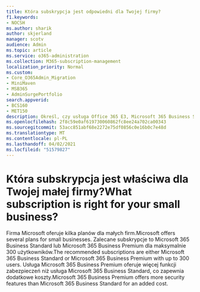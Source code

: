 ```yaml
---
title: Która subskrypcja jest odpowiedni dla Twojej firmy?
f1.keywords:
- NOCSH
ms.author: sharik
author: skjerland
manager: scotv
audience: Admin
ms.topic: article
ms.service: o365-administration
ms.collection: M365-subscription-management
localization_priority: Normal
ms.custom:
- Core_O365Admin_Migration
- MiniMaven
- MSB365
- AdminSurgePortfolio
search.appverid:
- BCS160
- MET150
description: Określ, czy usługa Office 365 E3, Microsoft 365 Business Standard, czy Microsoft 365 Business Premium jest odpowiednim dla Twojej firmy.
ms.openlocfilehash: 2f8c59e0af619730060862fc8ee24a702ca00343
ms.sourcegitcommit: 53acc851abf68e2272e75df0856c0e16b0c7e48d
ms.translationtype: MT
ms.contentlocale: pl-PL
ms.lasthandoff: 04/02/2021
ms.locfileid: "51579827"
---
```

# <a name="what-subscription-is-right-for-your-small-business"></a><span data-ttu-id="5679e-103">Która subskrypcja jest właściwa dla Twojej małej firmy?</span><span class="sxs-lookup"><span data-stu-id="5679e-103">What subscription is right for your small business?</span></span>

<span data-ttu-id="5679e-104">Firma Microsoft oferuje kilka planów dla małych firm.</span><span class="sxs-lookup"><span data-stu-id="5679e-104">Microsoft offers several plans for small businesses.</span></span> <span data-ttu-id="5679e-105">Zalecane subskrypcje to Microsoft 365 Business Standard lub Microsoft 365 Business Premium dla maksymalnie 300 użytkowników.</span><span class="sxs-lookup"><span data-stu-id="5679e-105">The recommended subscriptions are either Microsoft 365 Business Standard or Microsoft 365 Business Premium with up to 300 users.</span></span> <span data-ttu-id="5679e-106">Usługa Microsoft 365 Business Premium oferuje więcej funkcji zabezpieczeń niż usługa Microsoft 365 Business Standard, co zapewnia dodatkowe koszty.</span><span class="sxs-lookup"><span data-stu-id="5679e-106">Microsoft 365 Business Premium offers more security features than Microsoft 365 Business Standard for an added cost.</span></span>
